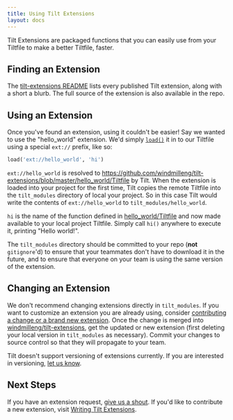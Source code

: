 ```yaml
---
title: Using Tilt Extensions
layout: docs
---
```


Tilt Extensions are packaged functions that you can easily use from your Tiltfile to make a better Tiltfile, faster.

## Finding an Extension
The [tilt-extensions README](https://github.com/windmilleng/tilt-extensions/blob/master/README.md) lists every published Tilt extension, along with a short a blurb. The full source of the extension is also available in the repo.

## Using an Extension
Once you've found an extension, using it couldn't be easier! Say we wanted to use the "hello_world" extension. We'd simply [`load()`](api.html#api.load) it in to our Tiltfile using a special `ext://` prefix, like so:

```python
load('ext://hello_world', 'hi')
```

`ext://hello_world` is resolved to https://github.com/windmilleng/tilt-extensions/blob/master/hello_world/Tiltfile by Tilt. When the extension is loaded into your project for the first time, Tilt copies the remote Tiltfile into the `tilt_modules` directory of local your project. So in this case Tilt would write the contents of `ext://hello_world` to `tilt_modules/hello_world`.

`hi` is the name of the function defined in [hello_world/Tiltfile](https://github.com/windmilleng/tilt-extensions/blob/master/hello_world/Tiltfile) and now made available to your local project Tiltfile. Simply call `hi()` anywhere to execute it, printing "Hello world!".

The `tilt_modules` directory should be committed to your repo (**not** `gitignore`'d) to ensure that your teammates don't have to download it in the future, and to ensure that everyone on your team is using the same version of the extension.

## Changing an Extension

We don't recommend changing extensions directly in `tilt_modules`. If you want to customize an extension you are already using, consider [contributing a change or a brand new extension](writing_tilt_extensions.html). Once the change is merged into [windmilleng/tilt-extensions](https://github.com/windmilleng/tilt-extensions/), get the updated or new extension (first deleting your local version in `tilt_modules` as necessary). Commit your changes to source control so that they will propagate to your team.

Tilt doesn't support versioning of extensions currently. If you are interested in versioning, [let us know](https://tilt.dev/contact).

## Next Steps
If you have an extension request, [give us a shout](https://tilt.dev/contact). If you'd like to contribute a new extension, visit [Writing Tilt Extensions](writing_tilt_extensions.html).
